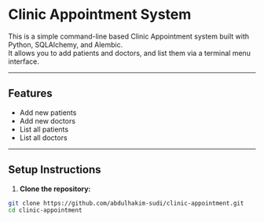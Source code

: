 # Clinic Appointment System

This is a simple command-line based Clinic Appointment system built with Python, SQLAlchemy, and Alembic.  
It allows you to add patients and doctors, and list them via a terminal menu interface.

---

## Features

- Add new patients
- Add new doctors
- List all patients
- List all doctors

---

## Setup Instructions

1. **Clone the repository:**

```bash
git clone https://github.com/abdulhakim-sudi/clinic-appointment.git
cd clinic-appointment
